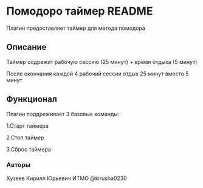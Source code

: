 # Помодоро таймер README

Плагин предоставляет таймер для метода помодора

## Описание

Таймер содрежит рабочую сессию (25 минут) + время отдыха (5 минут)

После окончания каждой 4 рабочий сессии отдых 25 минут вместо 5 минут

## Функционал

Плагин поддреживает 3 базовые команды:

1.Старт таймера

2.Стоп таймер

3.Сброс таймера

### Авторы

Хузеев Кирилл Юрьевич ИТМО @kirusha0230